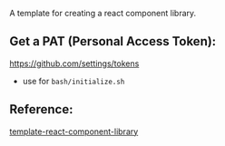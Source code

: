 A template for creating a react component library.

## Get a PAT (Personal Access Token):
https://github.com/settings/tokens
- use for `bash/initialize.sh`

## Reference:
[template-react-component-library](https://github.com/alexeagleson/template-react-component-library)